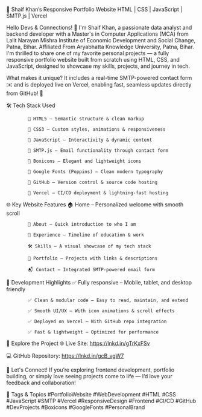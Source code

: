 🚀 Shaif Khan’s Responsive Portfolio Website
HTML | CSS | JavaScript | SMTP.js | Vercel

Hello Devs & Connections! 👋
I'm Shaif Khan, a passionate data analyst and backend developer with a Master's in Computer Applications (MCA) from Lalit Narayan Mishra Institute of Economic Development and Social Change, Patna, Bihar.
Affiliated From Aryabhatta Knowledge University, Patna, Bihar.
I'm thrilled to share one of my favorite personal projects — a fully responsive portfolio website built from scratch using HTML, CSS, and JavaScript, designed to showcase my skills, projects, and journey in tech.

What makes it unique? It includes a real-time SMTP-powered contact form ✉️ and is deployed live on Vercel, enabling fast, seamless updates directly from GitHub! 🚀

🛠️ Tech Stack Used

            🔹 HTML5 – Semantic structure & clean markup
            
            🔹 CSS3 – Custom styles, animations & responsiveness
            
            🔹 JavaScript – Interactivity & dynamic content
            
            🔹 SMTP.js – Email functionality through contact form
            
            🔹 Boxicons – Elegant and lightweight icons
            
            🔹 Google Fonts (Poppins) – Clean modern typography
            
            🔹 GitHub – Version control & source code hosting
            
            🔹 Vercel – CI/CD deployment & lightning-fast hosting

🌐 Key Website Features
            🏠 Home – Personalized welcome with smooth scroll
            
            🙋 About – Quick introduction to who I am
            
            💼 Experience – Timeline of education & work
            
            🛠 Skills – A visual showcase of my tech stack
            
            📁 Portfolio – Projects with links & descriptions
            
            📬 Contact – Integrated SMTP-powered email form

🔧 Development Highlights
            ✅ Fully responsive – Mobile, tablet, and desktop friendly
            
            ✅ Clean & modular code – Easy to read, maintain, and extend
            
            ✅ Smooth UI/UX – With icon animations & scroll effects
            
            ✅ Deployed on Vercel – With GitHub repo integration
            
            ✅ Fast & lightweight – Optimized for performance

🔗 Explore the Project
🌐 Live Site:
https://lnkd.in/gTrKxFSv

💻 GitHub Repository:
https://lnkd.in/gcB_vgW7

📢 Let's Connect!
If you’re exploring frontend development, portfolio building, or simply love seeing projects come to life — I’d love your feedback and collaboration!

📌 Tags & Topics
#PortfolioWebsite #WebDevelopment #HTML #CSS #JavaScript #SMTP #Vercel #ResponsiveDesign #Frontend #CI/CD #GitHub #DevProjects #Boxicons #GoogleFonts #PersonalBrand
